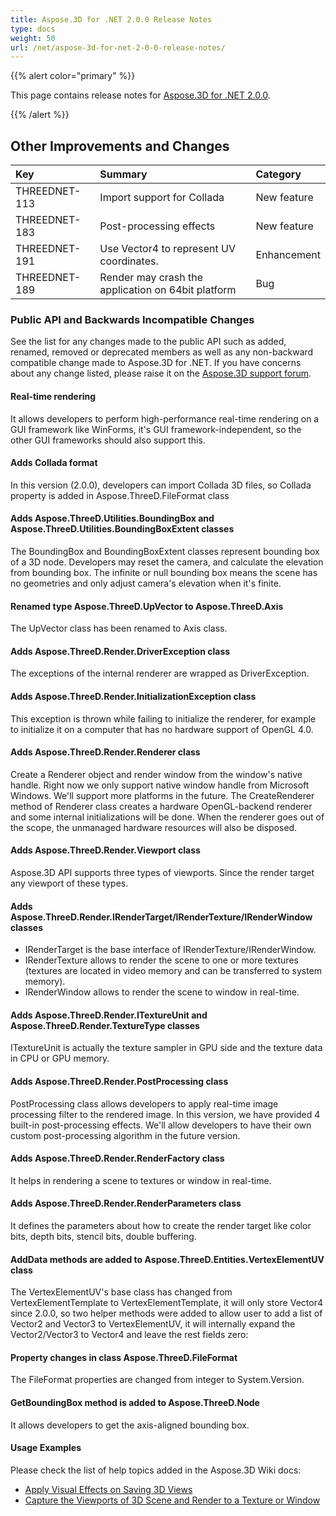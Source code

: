 ```yaml
---
title: Aspose.3D for .NET 2.0.0 Release Notes
type: docs
weight: 50
url: /net/aspose-3d-for-net-2-0-0-release-notes/
---
```


{{% alert color="primary" %}} 

This page contains release notes for [Aspose.3D for .NET 2.0.0](https://www.nuget.org/packages/Aspose.3D/2.0.0).

{{% /alert %}} 
## **Other Improvements and Changes**

|**Key**|**Summary**|**Category**|
| :- | :- | :- |
|THREEDNET-113|Import support for Collada|New feature|
|THREEDNET-183|Post-processing effects|New feature|
|THREEDNET-191|Use Vector4 to represent UV coordinates.|Enhancement|
|THREEDNET-189|Render may crash the application on 64bit platform|Bug|
### **Public API and Backwards Incompatible Changes**
See the list for any changes made to the public API such as added, renamed, removed or deprecated members as well as any non-backward compatible change made to Aspose.3D for .NET. If you have concerns about any change listed, please raise it on the [Aspose.3D support forum](http://www.aspose.com/community/forums/aspose.3d-product-family/535/showforum.aspx).
#### **Real-time rendering**
It allows developers to perform high-performance real-time rendering on a GUI framework like WinForms, it's GUI framework-independent, so the other GUI frameworks should also support this.
#### **Adds Collada format**
In this version (2.0.0), developers can import Collada 3D files, so Collada property is added in Aspose.ThreeD.FileFormat class
#### **Adds Aspose.ThreeD.Utilities.BoundingBox and Aspose.ThreeD.Utilities.BoundingBoxExtent classes**
The BoundingBox and BoundingBoxExtent classes represent bounding box of a 3D node. Developers may reset the camera, and calculate the elevation from bounding box. The infinite or null bounding box means the scene has no geometries and only adjust camera's elevation when it's finite.
#### **Renamed type Aspose.ThreeD.UpVector to Aspose.ThreeD.Axis**
The UpVector class has been renamed to Axis class.
#### **Adds Aspose.ThreeD.Render.DriverException class**
The exceptions of the internal renderer are wrapped as DriverException.
#### **Adds Aspose.ThreeD.Render.InitializationException class**
This exception is thrown while failing to initialize the renderer, for example to initialize it on a computer that has no hardware support of OpenGL 4.0.
#### **Adds Aspose.ThreeD.Render.Renderer class**
Create a Renderer object and render window from the window's native handle. Right now we only support native window handle from Microsoft Windows. We'll support more platforms in the future. The CreateRenderer method of Renderer class creates a hardware OpenGL-backend renderer and some internal initializations will be done. When the renderer goes out of the scope, the unmanaged hardware resources will also be disposed.
#### **Adds Aspose.ThreeD.Render.Viewport class**
Aspose.3D API supports three types of viewports. Since the render target any viewport of these types.
#### **Adds Aspose.ThreeD.Render.IRenderTarget/IRenderTexture/IRenderWindow classes**
- IRenderTarget is the base interface of IRenderTexture/IRenderWindow.
- IRenderTexture allows to render the scene to one or more textures (textures are located in video memory and can be transferred to system memory).
- IRenderWindow allows to render the scene to window in real-time.
#### **Adds Aspose.ThreeD.Render.ITextureUnit and Aspose.ThreeD.Render.TextureType classes**
ITextureUnit is actually the texture sampler in GPU side and the texture data in CPU or GPU memory.
#### **Adds Aspose.ThreeD.Render.PostProcessing class**
PostProcessing class allows developers to apply real-time image processing filter to the rendered image. In this version, we have provided 4 built-in post-processing effects. We'll allow developers to have their own custom post-processing algorithm in the future version.
#### **Adds Aspose.ThreeD.Render.RenderFactory class**
It helps in rendering a scene to textures or window in real-time.
#### **Adds Aspose.ThreeD.Render.RenderParameters class**
It defines the parameters about how to create the render target like color bits, depth bits, stencil bits, double buffering.
#### **AddData methods are added to Aspose.ThreeD.Entities.VertexElementUV class**
The VertexElementUV's base class has changed from VertexElementTemplate<Vector2> to VertexElementTemplate<Vector4>, it will only store Vector4 since 2.0.0, so two helper methods were added to allow user to add a list of Vector2 and Vector3 to VertexElementUV, it will internally expand the Vector2/Vector3 to Vector4 and leave the rest fields zero:
#### **Property changes in class Aspose.ThreeD.FileFormat**
The FileFormat properties are changed from integer to System.Version.
#### **GetBoundingBox method is added to Aspose.ThreeD.Node**
It allows developers to get the axis-aligned bounding box.
#### **Usage Examples**
Please check the list of help topics added in the Aspose.3D Wiki docs:

- [Apply Visual Effects on Saving 3D Views](http://www.aspose.com/docs/display/3dnet/Apply+Visual+Effects+on+Saving+3D+Views)
- [Capture the Viewports of 3D Scene and Render to a Texture or Window](http://www.aspose.com/docs/display/3dnet/Capture+the+Viewports+of+3D+Scene+and+Render+to+a+Texture+or+Window)
